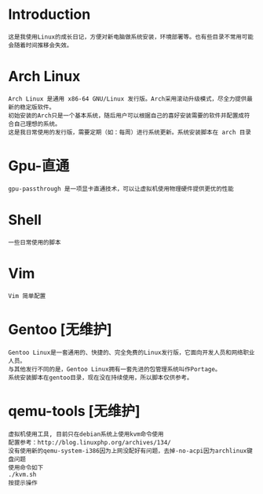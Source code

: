 Introduction
===
	这是我使用Linux的成长日记，方便对新电脑做系统安装，环境部署等。也有些目录不常用可能会随着时间推移会失效。

Arch Linux
===
	Arch Linux 是通用 x86-64 GNU/Linux 发行版。Arch采用滚动升级模式，尽全力提供最新的稳定版软件。
	初始安装的Arch只是一个基本系统，随后用户可以根据自己的喜好安装需要的软件并配置成符合自己理想的系统。
	这是我日常使用的发行版，需要定期（如：每周）进行系统更新。系统安装脚本在 arch 目录

Gpu-直通
===
    gpu-passthrough 是一项显卡直通技术，可以让虚拟机使用物理硬件提供更优的性能

Shell
===
	一些日常使用的脚本
Vim
===
	Vim 简单配置

Gentoo [无维护]
===
    Gentoo Linux是一套通用的、快捷的、完全免费的Linux发行版，它面向开发人员和网络职业人员。
	与其他发行不同的是，Gentoo Linux拥有一套先进的包管理系统叫作Portage。
	系统安装脚本在gentoo目录，现在没在持续使用，所以脚本仅供参考。

qemu-tools [无维护]
===
	虚拟机使用工具, 目前只在debian系统上使用kvm命令使用
	配置参考：http://blog.linuxphp.org/archives/134/
	没有使用新的qemu-system-i386因为上网没配好有问题，去掉-no-acpi因为archlinux键盘问题
	使用命令如下
	./kvm.sh
	按提示操作

